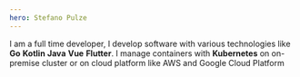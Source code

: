 ```yaml
---
hero: Stefano Pulze
---
```


I am a full time developer, I develop software with various
technologies like **Go** **Kotlin** **Java** **Vue** **Flutter**. 
I manage containers with **Kubernetes** on on-premise cluster or on cloud platform like AWS
and Google Cloud Platform
